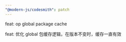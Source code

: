 ```yaml
---
"@modern-js/codesmith": patch
---
```


feat: op global package cache

feat: 优化 global 包缓存逻辑，在版本不变时，缓存一直有效
